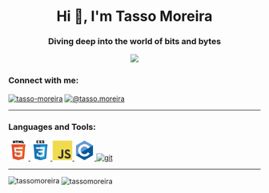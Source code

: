 <h1 align="center">Hi 👋, I'm Tasso Moreira</h1>
<h3 align="center">Diving deep into the world of bits and bytes</h3>

<div align="center">
  <img src="https://gifdb.com/images/high/coding-animated-laptop-flow-stream-ja04010rm5o68zfk.webp">
</div>

<h3 align="left">Connect with me:</h3>
<p align="left">
<a href="https://linkedin.com/in/tasso-moreira" target="blank"><img align="center" src="https://raw.githubusercontent.com/rahuldkjain/github-profile-readme-generator/master/src/images/icons/Social/linked-in-alt.svg" alt="tasso-moreira" height="30" width="40" /></a>
<a href="https://instagram.com/@tasso.moreira" target="blank"><img align="center" src="https://raw.githubusercontent.com/rahuldkjain/github-profile-readme-generator/master/src/images/icons/Social/instagram.svg" alt="@tasso.moreira" height="30" width="40" /></a>
</p>

<hr>
<h3 align="left">Languages and Tools:</h3>
<p align="left"> 
  <a href="https://www.w3.org/html/" target="_blank" rel="noreferrer"> <img src="https://raw.githubusercontent.com/devicons/devicon/master/icons/html5/html5-original-wordmark.svg" alt="html5" width="40" height="40"/> </a> 
  <a href="https://www.w3schools.com/css/" target="_blank" rel="noreferrer"> <img src="https://raw.githubusercontent.com/devicons/devicon/master/icons/css3/css3-original-wordmark.svg" alt="css3" width="40" height="40"/> </a> 
  <a href="https://developer.mozilla.org/en-US/docs/Web/JavaScript" target="_blank" rel="noreferrer"> <img src="https://raw.githubusercontent.com/devicons/devicon/master/icons/javascript/javascript-original.svg" alt="javascript" width="40" height="40"/> </a> 
  <a href="https://www.cprogramming.com/" target="_blank" rel="noreferrer"> <img src="https://raw.githubusercontent.com/devicons/devicon/master/icons/c/c-original.svg" alt="c" width="40" height="40"/> </a> 
  <a href="https://git-scm.com/" target="_blank" rel="noreferrer"> <img src="https://www.vectorlogo.zone/logos/git-scm/git-scm-icon.svg" alt="git" width="40" height="40"/> </a> 
</p>

<hr>

<p><img align="left" src="https://github-readme-stats.vercel.app/api/top-langs?username=tassomoreira&show_icons=true&locale=en&layout=compact" alt="tassomoreira" /></p>

<p>&nbsp;<img align="center" src="https://github-readme-stats.vercel.app/api?username=tassomoreira&show_icons=true&locale=en" alt="tassomoreira" /></p>
